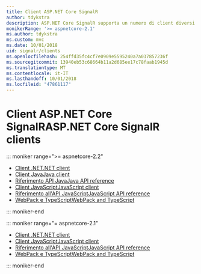 ```yaml
---
title: Client ASP.NET Core SignalR
author: tdykstra
description: ASP.NET Core SignalR supporta un numero di client diversi.
monikerRange: '>= aspnetcore-2.1'
ms.author: tdykstra
ms.custom: mvc
ms.date: 10/01/2018
uid: signalr/clients
ms.openlocfilehash: 254ffd35fc4cf7e0909e5595240a7a037857236f
ms.sourcegitcommit: 13940eb53c68664b11a2d685ee17c78faab1945d
ms.translationtype: MT
ms.contentlocale: it-IT
ms.lasthandoff: 10/01/2018
ms.locfileid: "47861117"
---
```

# <a name="aspnet-core-signalr-clients"></a><span data-ttu-id="ee614-103">Client ASP.NET Core SignalR</span><span class="sxs-lookup"><span data-stu-id="ee614-103">ASP.NET Core SignalR clients</span></span>

::: moniker range=">= aspnetcore-2.2"

* [<span data-ttu-id="ee614-104">Client .NET</span><span class="sxs-lookup"><span data-stu-id="ee614-104">.NET client</span></span>](xref:signalr/dotnet-client)
* [<span data-ttu-id="ee614-105">Client Java</span><span class="sxs-lookup"><span data-stu-id="ee614-105">Java client</span></span>](xref:signalr/java-client)
* [<span data-ttu-id="ee614-106">Riferimento API Java</span><span class="sxs-lookup"><span data-stu-id="ee614-106">Java API reference</span></span>](/java/api/com.microsoft.aspnet.signalr?view=aspnet-signalr-java)
* [<span data-ttu-id="ee614-107">Client JavaScript</span><span class="sxs-lookup"><span data-stu-id="ee614-107">JavaScript client</span></span>](xref:signalr/javascript-client)
* [<span data-ttu-id="ee614-108">Riferimento all'API JavaScript</span><span class="sxs-lookup"><span data-stu-id="ee614-108">JavaScript API reference</span></span>](/javascript/api/?view=signalr-js-latest)
* [<span data-ttu-id="ee614-109">WebPack e TypeScript</span><span class="sxs-lookup"><span data-stu-id="ee614-109">WebPack and TypeScript</span></span>](xref:tutorials/signalr-typescript-webpack)

::: moniker-end

::: moniker range="= aspnetcore-2.1"

* [<span data-ttu-id="ee614-110">Client .NET</span><span class="sxs-lookup"><span data-stu-id="ee614-110">.NET client</span></span>](xref:signalr/dotnet-client)
* [<span data-ttu-id="ee614-111">Client JavaScript</span><span class="sxs-lookup"><span data-stu-id="ee614-111">JavaScript client</span></span>](xref:signalr/javascript-client)
* [<span data-ttu-id="ee614-112">Riferimento all'API JavaScript</span><span class="sxs-lookup"><span data-stu-id="ee614-112">JavaScript API reference</span></span>](/javascript/api/?view=signalr-js-latest)
* [<span data-ttu-id="ee614-113">WebPack e TypeScript</span><span class="sxs-lookup"><span data-stu-id="ee614-113">WebPack and TypeScript</span></span>](xref:tutorials/signalr-typescript-webpack)

::: moniker-end
